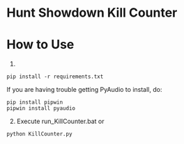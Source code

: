 # Hunt Showdown Kill Counter

# How to Use
1. 
```
pip install -r requirements.txt
```
If you are having trouble getting PyAudio to install, do:
```
pip install pipwin
pipwin install pyaudio
```
2. Execute run_KillCounter.bat or
```
python KillCounter.py
```
